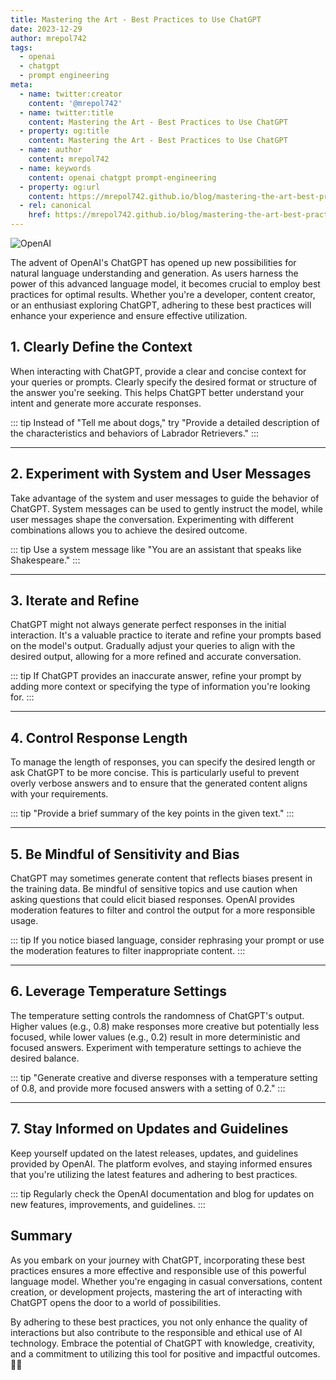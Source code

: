```yaml
---
title: Mastering the Art - Best Practices to Use ChatGPT
date: 2023-12-29
author: mrepol742
tags:
  - openai
  - chatgpt
  - prompt engineering
meta:
  - name: twitter:creator
    content: '@mrepol742'
  - name: twitter:title
    content: Mastering the Art - Best Practices to Use ChatGPT
  - property: og:title
    content: Mastering the Art - Best Practices to Use ChatGPT
  - name: author
    content: mrepol742
  - name: keywords
    content: openai chatgpt prompt-engineering
  - property: og:url
    content: https://mrepol742.github.io/blog/mastering-the-art-best-practices-to-use-chatgpt/
  - rel: canonical
    href: https://mrepol742.github.io/blog/mastering-the-art-best-practices-to-use-chatgpt/
---
```


![OpenAI](/blog/images/posts/openai.webp)

The advent of OpenAI's ChatGPT has opened up new possibilities for natural language understanding and generation. As users harness the power of this advanced language model, it becomes crucial to employ best practices for optimal results. Whether you're a developer, content creator, or an enthusiast exploring ChatGPT, adhering to these best practices will enhance your experience and ensure effective utilization.

## **1. Clearly Define the Context**

When interacting with ChatGPT, provide a clear and concise context for your queries or prompts. Clearly specify the desired format or structure of the answer you're seeking. This helps ChatGPT better understand your intent and generate more accurate responses.

::: tip
Instead of "Tell me about dogs," try "Provide a detailed description of the characteristics and behaviors of Labrador Retrievers."
:::

---

## **2. Experiment with System and User Messages**

Take advantage of the system and user messages to guide the behavior of ChatGPT. System messages can be used to gently instruct the model, while user messages shape the conversation. Experimenting with different combinations allows you to achieve the desired outcome.

::: tip
Use a system message like "You are an assistant that speaks like Shakespeare."
:::

---

## **3. Iterate and Refine**

ChatGPT might not always generate perfect responses in the initial interaction. It's a valuable practice to iterate and refine your prompts based on the model's output. Gradually adjust your queries to align with the desired output, allowing for a more refined and accurate conversation.

::: tip
If ChatGPT provides an inaccurate answer, refine your prompt by adding more context or specifying the type of information you're looking for.
:::

---

## **4. Control Response Length**

To manage the length of responses, you can specify the desired length or ask ChatGPT to be more concise. This is particularly useful to prevent overly verbose answers and to ensure that the generated content aligns with your requirements.

::: tip
"Provide a brief summary of the key points in the given text."
:::

---

## **5. Be Mindful of Sensitivity and Bias**

ChatGPT may sometimes generate content that reflects biases present in the training data. Be mindful of sensitive topics and use caution when asking questions that could elicit biased responses. OpenAI provides moderation features to filter and control the output for a more responsible usage.

::: tip
If you notice biased language, consider rephrasing your prompt or use the moderation features to filter inappropriate content.
:::

---

## **6. Leverage Temperature Settings**

The temperature setting controls the randomness of ChatGPT's output. Higher values (e.g., 0.8) make responses more creative but potentially less focused, while lower values (e.g., 0.2) result in more deterministic and focused answers. Experiment with temperature settings to achieve the desired balance.

::: tip
"Generate creative and diverse responses with a temperature setting of 0.8, and provide more focused answers with a setting of 0.2."
:::

---

## **7. Stay Informed on Updates and Guidelines**

Keep yourself updated on the latest releases, updates, and guidelines provided by OpenAI. The platform evolves, and staying informed ensures that you're utilizing the latest features and adhering to best practices.

::: tip
Regularly check the OpenAI documentation and blog for updates on new features, improvements, and guidelines.
:::

## **Summary**

As you embark on your journey with ChatGPT, incorporating these best practices ensures a more effective and responsible use of this powerful language model. Whether you're engaging in casual conversations, content creation, or development projects, mastering the art of interacting with ChatGPT opens the door to a world of possibilities.

By adhering to these best practices, you not only enhance the quality of interactions but also contribute to the responsible and ethical use of AI technology. Embrace the potential of ChatGPT with knowledge, creativity, and a commitment to utilizing this tool for positive and impactful outcomes. 🚀🤖